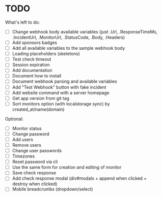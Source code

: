 # TODO

What's left to do:

- [ ] Change webhook body available variables (just .Url, .ResponseTimeMs,
      .IncidentUrl, .MonitorUrl, .StatusCode, .Body, .Headers)
- [ ] Add sponsors badges
- [ ] Add all available variables to the sample webhook body
- [ ] Loading placeholders (skeletons)
- [ ] Test check timeout
- [ ] Session expiration
- [ ] Add documentation
- [ ] Document how to install
- [ ] Document webhook parsing and available variables
- [ ] Add "Test Webhook" button with fake incident
- [ ] Add website command with a server homepage
- [ ] Get app version from git tag
- [ ] Sort monitors option (with localstorage sync) by created_at/name(domain)

Optional:

- [ ] Monitor status
- [ ] Change password
- [ ] Add users
- [ ] Remove users
- [ ] Change user passwords
- [ ] Timezones
- [ ] Reset password via cli
- [ ] Use the same form for creation and editing of monitor
- [ ] Save check response
- [ ] Add check response modal (div#modals + append when clicked + destroy when
      clicked)
- [ ] Mobile breadcrumbs (dropdown/select)
